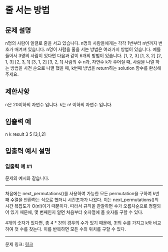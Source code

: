 # 줄 서는 방법
## 문제 설명

n명의 사람이 일렬로 줄을 서고 있습니다. n명의 사람들에게는 각각 1번부터 n번까지 번호가 매겨져 있습니다. n명이 사람을 줄을 서는 방법은 여러가지 방법이 있습니다. 예를 들어서 3명의 사람이 있다면 다음과 같이 6개의 방법이 있습니다.
[1, 2, 3]
[1, 3, 2]
[2, 1, 3]
[2, 3, 1]
[3, 1, 2]
[3, 2, 1]
사람의 수 n과, 자연수 k가 주어질 때, 사람을 나열 하는 방법을 사전 순으로 나열 했을 때, k번째 방법을 return하는 solution 함수를 완성해주세요.
## 제한사항
n은 20이하의 자연수 입니다.
k는 n! 이하의 자연수 입니다.
## 입출력 예
n	k	result
3	5	[3,1,2]
## 입출력 예시 설명
### 입출력 예 #1
문제의 예시와 같습니다.

***

처음에는 next_permutations()를 사용하여 가능한 모든 permutation을 구하여 k번째 수열을 반환하는 식으로 했더니 시간초과가 나왔다. 이는 next_permutations()의 시간 복잡도가 O(n!)이기 때문이다. 따라서 규칙을 관찰하면 수가 오름차순으로 정렬되어 있기 때문에, 몇 번째인지 알면 처음부터 숫자열에 올 숫자를 구할 수 있다.

4개의 숫자가 있다면,
총 4 * 3!의 경우의 수가 있기 때문에, 3!의 수를 가지고 k와 비교하여 첫 수를 찾는다. 이를 반복하면 모든 수의 위치를 구할 수 있다.

***
문제 링크: [링크](https://school.programmers.co.kr/learn/courses/30/lessons/12936)
